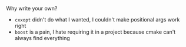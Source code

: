 Why write your own?
- `cxxopt` didn't do what I wanted, I couldn't make positional args work right
- `boost` is a pain, I hate requiring it in a project because cmake can't always
find everything
